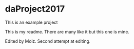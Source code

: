 # daProject2017
This is an example project

This is my readme. There are many like it but this one is mine. 

Edited by Moiz.
Second attempt at editing.
